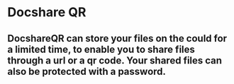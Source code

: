 # Docshare QR

## DocshareQR can store your files on the could for a limited time, to enable you to share files through a url or a qr code. Your shared files can also be protected with a password.
